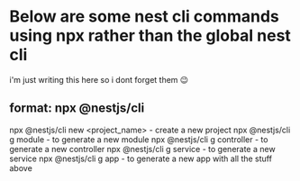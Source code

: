 # Below are some nest cli commands using npx rather than the global nest cli

i'm just writing this here so i dont forget them 😉

## format: npx @nestjs/cli <action> <schematics> <name>

npx @nestjs/cli new <project_name> - create a new project
npx @nestjs/cli g module <name> - to generate a new module
npx @nestjs/cli g controller <name> - to generate a new controller
npx @nestjs/cli g service <name> - to generate a new service
npx @nestjs/cli g app <name> - to generate a new app with all the stuff above
